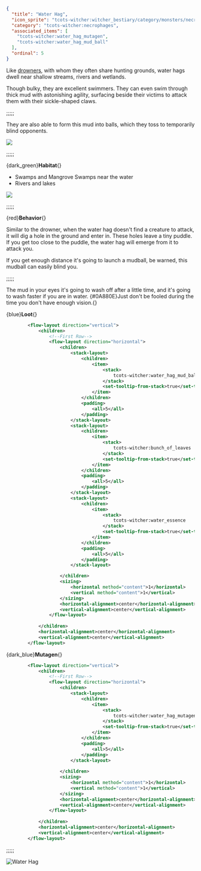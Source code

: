 ```json
{
  "title": "Water Hag",
  "icon_sprite": "tcots-witcher:witcher_bestiary/category/monsters/necrophages/water_hag",
  "category": "tcots-witcher:necrophages",
  "associated_items": [
    "tcots-witcher:water_hag_mutagen",
    "tcots-witcher:water_hag_mud_ball"
  ],
  "ordinal": 5
}
```

Like [drowners](^tcots-witcher:monsters/necrophages/drowner), with whom they often share hunting grounds, water hags
dwell near shallow streams, rivers and wetlands. 

Though bulky, they are excellent swimmers. They can even swim through thick mud with astonishing agility,
surfacing beside their victims to attack them with their sickle-shaped claws.

;;;;;

They are also able to form this mud into balls, which they toss to temporarily blind opponents.

![](tcots-witcher:textures/gui/sprites/witcher_bestiary/entries/water_hag/water_hag_main.png,fit)

;;;;;

{dark_green}**Habitat**{}
- Swamps and Mangrove Swamps near the water
- Rivers and lakes

![](tcots-witcher:textures/gui/sprites/witcher_bestiary/entries/water_hag/water_hag_launching.png,fit)

;;;;;

{red}**Behavior**{}

Similar to the drowner, when the water hag doesn't find a creature to attack,
it will dig a hole in the ground and enter in. These holes leave a tiny puddle.
If you get too close to the puddle, the water hag will emerge from it to attack you.


If you get enough distance it's going to launch a mudball, be warned, this mudball can easily
blind you.

;;;;;

The mud in your eyes it's going to wash off after a little time, and it's going to wash faster if you are in water.
{#0A880E}Just don't be fooled during the time you don't have enough vision.{}


{blue}**Loot**{}
```xml owo-ui
        <flow-layout direction="vertical">
            <children>
                <!--First Row-->
                <flow-layout direction="horizontal">
                    <children>
                        <stack-layout>
                            <children>
                                <item>
                                    <stack>
                                        tcots-witcher:water_hag_mud_ball
                                    </stack>
                                    <set-tooltip-from-stack>true</set-tooltip-from-stack>
                                </item>
                            </children>
                            <padding>
                                <all>5</all>
                            </padding>
                        </stack-layout>
                        <stack-layout>
                            <children>
                                <item>
                                    <stack>
                                        tcots-witcher:bunch_of_leaves
                                    </stack>
                                    <set-tooltip-from-stack>true</set-tooltip-from-stack>
                                </item>
                            </children>
                            <padding>
                                <all>5</all>
                            </padding>
                        </stack-layout>
                        <stack-layout>
                            <children>
                                <item>
                                    <stack>
                                        tcots-witcher:water_essence
                                    </stack>
                                    <set-tooltip-from-stack>true</set-tooltip-from-stack>
                                </item>
                            </children>
                            <padding>
                                <all>5</all>
                            </padding>
                        </stack-layout>

                    </children>
                    <sizing>
                        <horizontal method="content">1</horizontal>
                        <vertical method="content">1</vertical>
                    </sizing>
                    <horizontal-alignment>center</horizontal-alignment>
                    <vertical-alignment>center</vertical-alignment>
                </flow-layout>
                
            </children>
            <horizontal-alignment>center</horizontal-alignment>
            <vertical-alignment>center</vertical-alignment>
        </flow-layout>
```

{dark_blue}**Mutagen**{}
```xml owo-ui
        <flow-layout direction="vertical">
            <children>
                <!--First Row-->
                <flow-layout direction="horizontal">
                    <children>
                        <stack-layout>
                            <children>
                                <item>
                                    <stack>
                                        tcots-witcher:water_hag_mutagen
                                    </stack>
                                    <set-tooltip-from-stack>true</set-tooltip-from-stack>
                                </item>
                            </children>
                            <padding>
                                <all>5</all>
                            </padding>
                        </stack-layout>
                        
                    </children>
                    <sizing>
                        <horizontal method="content">1</horizontal>
                        <vertical method="content">1</vertical>
                    </sizing>
                    <horizontal-alignment>center</horizontal-alignment>
                    <vertical-alignment>center</vertical-alignment>
                </flow-layout>
                
            </children>
            <horizontal-alignment>center</horizontal-alignment>
            <vertical-alignment>center</vertical-alignment>
        </flow-layout>
```

;;;;;




![Water Hag](tcots-witcher:textures/gui/sprites/witcher_bestiary/entries/water_hag/water_hag_full.png,fit)